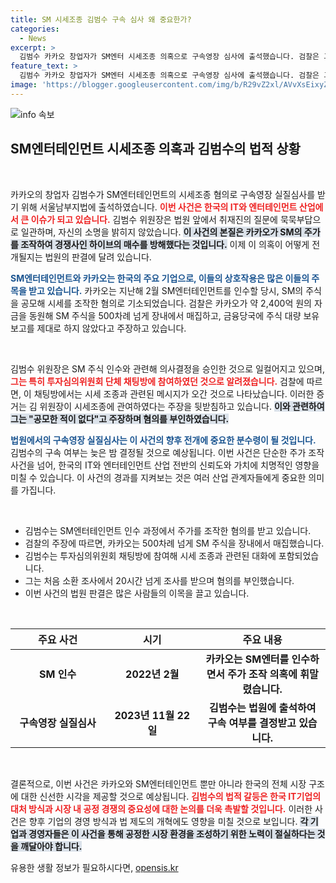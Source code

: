 ```yaml
---
title: SM 시세조종 김범수 구속 심사 왜 중요한가?
categories:
  - News
excerpt: >
  김범수 카카오 창업자가 SM엔터 시세조종 의혹으로 구속영장 심사에 출석했습니다. 검찰은 그가 주가 조작에 깊이 연루되어 있다고 주장하며, 곧 구속 여부가 결정됩니다. 과연 그의 운명은?
feature_text: >
  김범수 카카오 창업자가 SM엔터 시세조종 의혹으로 구속영장 심사에 출석했습니다. 검찰은 그가 주가 조작에 깊이 연루되어 있다고 주장하며, 곧 구속 여부가 결정됩니다. 과연 그의 운명은?
image: 'https://blogger.googleusercontent.com/img/b/R29vZ2xl/AVvXsEixyZcFfHzMRdzZMjFBmAUKJYCLCGyLL1o632UiGVXcaFdKo_bkvkuCioo0uUKlGfBVcT3P84aROyZIXSBEx3Aw5nCQ3pTgDom1WDC4m8eifvWiAmWEEVb4x6G_l8C0QH225ldMjyaFvpxGEBGNO37VmDTDMHGhJPq73UglMfDca1-0aw/s1600/blogspot.png'
---
```


<p><img src="https://blogger.googleusercontent.com/img/b/R29vZ2xl/AVvXsEixyZcFfHzMRdzZMjFBmAUKJYCLCGyLL1o632UiGVXcaFdKo_bkvkuCioo0uUKlGfBVcT3P84aROyZIXSBEx3Aw5nCQ3pTgDom1WDC4m8eifvWiAmWEEVb4x6G_l8C0QH225ldMjyaFvpxGEBGNO37VmDTDMHGhJPq73UglMfDca1-0aw/s1600/blogspot.png" alt="info 속보" /></p>

<h2 data-ke-size="size26">SM엔터테인먼트 시세조종 의혹과 김범수의 법적 상황</h2>

<p data-ke-size="size16">&nbsp;</p>

<p>카카오의 창업자 김범수가 SM엔터테인먼트의 시세조종 혐의로 구속영장 실질심사를 받기 위해 서울남부지법에 출석하였습니다. <b><span style="color: #ee2323;">이번 사건은 한국의 IT와 엔터테인먼트 산업에서 큰 이슈가 되고 있습니다.</span></b> 김범수 위원장은 법원 앞에서 취재진의 질문에 묵묵부답으로 일관하며, 자신의 소명을 밝히지 않았습니다. <b><span style="background-color: #21538527;">이 사건의 본질은 카카오가 SM의 주가를 조작하여 경쟁사인 하이브의 매수를 방해했다는 것입니다.</span></b> 이제 이 의혹이 어떻게 전개될지는 법원의 판결에 달려 있습니다.</p>

<p><b><span style="color: #1a5490;">SM엔터테인먼트와 카카오는 한국의 주요 기업으로, 이들의 상호작용은 많은 이들의 주목을 받고 있습니다.</span></b> 카카오는 지난해 2월 SM엔터테인먼트를 인수할 당시, SM의 주식을 공모해 시세를 조작한 혐의로 기소되었습니다. 검찰은 카카오가 약 2,400억 원의 자금을 동원해 SM 주식을 500차례 넘게 장내에서 매집하고, 금융당국에 주식 대량 보유 보고를 제대로 하지 않았다고 주장하고 있습니다.</p>

<p data-ke-size="size16">&nbsp;</p>

<p>김범수 위원장은 SM 주식 인수와 관련해 의사결정을 승인한 것으로 일컬어지고 있으며, <b><span style="color: #ee2323;">그는 특히 투자심의위원회 단체 채팅방에 참여하였던 것으로 알려졌습니다.</span></b> 검찰에 따르면, 이 채팅방에서는 시세 조종과 관련된 메시지가 오간 것으로 나타났습니다. 이러한 증거는 김 위원장이 시세조종에 관여하였다는 주장을 뒷받침하고 있습니다. <b><span style="background-color: #21538527;">이와 관련하여 그는 "공모한 적이 없다"고 주장하며 혐의를 부인하였습니다.</span></b></p>

<p><b><span style="color: #1a5490;">법원에서의 구속영장 실질심사는 이 사건의 향후 전개에 중요한 분수령이 될 것입니다.</span></b> 김범수의 구속 여부는 늦은 밤 결정될 것으로 예상됩니다. 이번 사건은 단순한 주가 조작 사건을 넘어, 한국의 IT와 엔터테인먼트 산업 전반의 신뢰도와 가치에 치명적인 영향을 미칠 수 있습니다. 이 사건의 경과를 지켜보는 것은 여러 산업 관계자들에게 중요한 의미를 가집니다.</p>

<p data-ke-size="size16">&nbsp;</p>

<ul>
    <li>김범수는 SM엔터테인먼트 인수 과정에서 주가를 조작한 혐의를 받고 있습니다.</li>
    <li>검찰의 주장에 따르면, 카카오는 500차례 넘게 SM 주식을 장내에서 매집했습니다.</li>
    <li>김범수는 투자심의위원회 채팅방에 참여해 시세 조종과 관련된 대화에 포함되었습니다.</li>
    <li>그는 처음 소환 조사에서 20시간 넘게 조사를 받으며 혐의를 부인했습니다.</li>
    <li>이번 사건의 법원 판결은 많은 사람들의 이목을 끌고 있습니다.</li>
</ul>

<p data-ke-size="size16">&nbsp;</p>

<table>
    <thead>
        <tr>
            <th style="width: 30%;">주요 사건</th>
            <th style="width: 30%;">시기</th>
            <th style="width: 40%;">주요 내용</th>
        </tr>
    </thead>
    <tbody>
        <tr>
            <td style="text-align: center; height: 17px;"><b>SM 인수</b></td>
            <td style="text-align: center; height: 17px;"><b>2022년 2월</b></td>
            <td style="text-align: center; height: 17px;"><b>카카오는 SM엔터를 인수하면서 주가 조작 의혹에 휘말렸습니다.</b></td>
        </tr>
        <tr>
            <td style="text-align: center; height: 17px;"><b>구속영장 실질심사</b></td>
            <td style="text-align: center; height: 17px;"><b>2023년 11월 22일</b></td>
            <td style="text-align: center; height: 17px;"><b>김범수는 법원에 출석하여 구속 여부를 결정받고 있습니다.</b></td>
        </tr>
    </tbody>
</table>

<p data-ke-size="size16">&nbsp;</p>

<p>결론적으로, 이번 사건은 카카오와 SM엔터테인먼트 뿐만 아니라 한국의 전체 시장 구조에 대한 신선한 시각을 제공할 것으로 예상됩니다. <b><span style="color: #ee2323;">김범수의 법적 갈등은 한국 IT기업의 대처 방식과 시장 내 공정 경쟁의 중요성에 대한 논의를 더욱 촉발할 것입니다.</span></b> 이러한 사건은 향후 기업의 경영 방식과 법 제도의 개혁에도 영향을 미칠 것으로 보입니다. <b><span style="background-color: #21538527;">각 기업과 경영자들은 이 사건을 통해 공정한 시장 환경을 조성하기 위한 노력이 절실하다는 것을 깨달아야 합니다.</span></b></p>
유용한 생활 정보가 필요하시다면, <a href="https://opensis.kr" rel="dofollow">opensis.kr</a>


